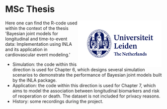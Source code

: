 # MSc Thesis

 <a href='https://github.com/lct19/MSc-Thesis/blob/main/History/UL-logo-color.jpg'><img src='History/UL-logo-color.jpg' align="right" height="150" /></a>

Here one can find the R-code used within the context of the thesis 'Bayesian joint models for longitudinal and time-to-event data: Implementation using INLA and its application in cardiovascular event modeling.'

* Simulation: the code within this direction is used for Chapter 6, which designs several simulation scenarios to demonstrate the performance of Bayesian joint models built by the INLA package.
* Application: the code within this direction is used for Chapter 7, which aims to model the association between longitudinal biomarkers and risk of reoperation or death. The dataset is not included for privacy reasons.
* History: some recordings during the project.
